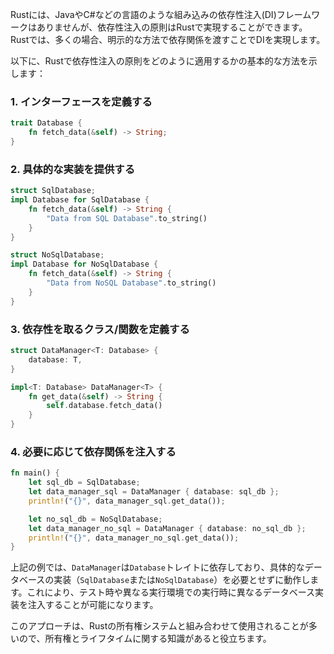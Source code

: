 Rustには、JavaやC#などの言語のような組み込みの依存性注入(DI)フレームワークはありませんが、依存性注入の原則はRustで実現することができます。Rustでは、多くの場合、明示的な方法で依存関係を渡すことでDIを実現します。

以下に、Rustで依存性注入の原則をどのように適用するかの基本的な方法を示します：

### 1. インターフェースを定義する

```rust
trait Database {
    fn fetch_data(&self) -> String;
}
```

### 2. 具体的な実装を提供する

```rust
struct SqlDatabase;
impl Database for SqlDatabase {
    fn fetch_data(&self) -> String {
        "Data from SQL Database".to_string()
    }
}

struct NoSqlDatabase;
impl Database for NoSqlDatabase {
    fn fetch_data(&self) -> String {
        "Data from NoSQL Database".to_string()
    }
}
```

### 3. 依存性を取るクラス/関数を定義する

```rust
struct DataManager<T: Database> {
    database: T,
}

impl<T: Database> DataManager<T> {
    fn get_data(&self) -> String {
        self.database.fetch_data()
    }
}
```

### 4. 必要に応じて依存関係を注入する

```rust
fn main() {
    let sql_db = SqlDatabase;
    let data_manager_sql = DataManager { database: sql_db };
    println!("{}", data_manager_sql.get_data());

    let no_sql_db = NoSqlDatabase;
    let data_manager_no_sql = DataManager { database: no_sql_db };
    println!("{}", data_manager_no_sql.get_data());
}
```

上記の例では、`DataManager`は`Database`トレイトに依存しており、具体的なデータベースの実装（`SqlDatabase`または`NoSqlDatabase`）を必要とせずに動作します。これにより、テスト時や異なる実行環境での実行時に異なるデータベース実装を注入することが可能になります。

このアプローチは、Rustの所有権システムと組み合わせて使用されることが多いので、所有権とライフタイムに関する知識があると役立ちます。